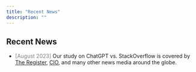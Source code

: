 ```yaml
---
title: "Recent News"
description: ""
---
```



## Recent News

* <span style="color: gray;">[August 2023]</span> Our study on ChatGPT vs. StackOverflow is covered by [The Register](https://www.theregister.com/2023/08/07/chatgpt_stack_overflow_ai/), [CIO](https://www.cio-online.com/actualites/lire-des-erreurs-issues-de-l-ia-vont-se-glisser-dans-les-logiciels-commerciaux-15115.html), and many other news media around the globe.
<br>
